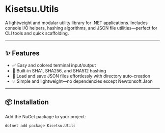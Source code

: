 ﻿# Kisetsu.Utils

A lightweight and modular utility library for .NET applications. Includes console I/O helpers, hashing algorithms, and JSON file utilities—perfect for CLI tools and quick scaffolding.

---

## ✨ Features

- ✅ Easy and colored terminal input/output
- 🔐 Built-in SHA1, SHA256, and SHA512 hashing
- 📁 Load and save JSON files effortlessly with directory auto-creation
- 💡 Simple and lightweight—no dependencies except Newtonsoft.Json

---

## 📦 Installation

Add the NuGet package to your project:

```bash
dotnet add package Kisetsu.Utils
